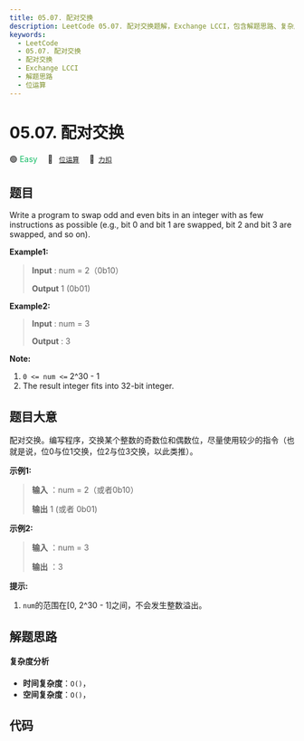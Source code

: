 ```yaml
---
title: 05.07. 配对交换
description: LeetCode 05.07. 配对交换题解，Exchange LCCI，包含解题思路、复杂度分析以及完整的 JavaScript 代码实现。
keywords:
  - LeetCode
  - 05.07. 配对交换
  - 配对交换
  - Exchange LCCI
  - 解题思路
  - 位运算
---
```


# 05.07. 配对交换

🟢 <font color=#15bd66>Easy</font>&emsp; 🔖&ensp; [`位运算`](/tag/bit-manipulation.md)&emsp; 🔗&ensp;[`力扣`](https://leetcode.cn/problems/exchange-lcci)

## 题目

Write a program to swap odd and even bits in an integer with as few
instructions as possible (e.g., bit 0 and bit 1 are swapped, bit 2 and bit 3
are swapped, and so on).

**Example1:**

> 
> 
> 
> 
> 
> **Input** : num = 2（0b10）
> 
> **Output** 1 (0b01)

**Example2:**

> 
> 
> 
> 
> 
> **Input** : num = 3
> 
> **Output** : 3
> 
> 

**Note:**

  1. `0 <= num <=` 2^30 - 1
  2. The result integer fits into 32-bit integer.


## 题目大意

配对交换。编写程序，交换某个整数的奇数位和偶数位，尽量使用较少的指令（也就是说，位0与位1交换，位2与位3交换，以此类推）。

**示例1:**

> 
> 
> 
> 
> 
> **输入** ：num = 2（或者0b10）
> 
> **输出** 1 (或者 0b01)
> 
> 

**示例2:**

> 
> 
> 
> 
> 
> **输入** ：num = 3
> 
> **输出** ：3
> 
> 

**提示:**

  1. `num`的范围在[0, 2^30 - 1]之间，不会发生整数溢出。


## 解题思路

#### 复杂度分析

- **时间复杂度**：`O()`，
- **空间复杂度**：`O()`，

## 代码

```javascript

```